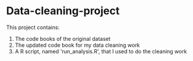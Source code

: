 # Data-cleaning-project
This project contains:
1. The code books of the original dataset
2. The updated code book for my data cleaning work
3. A R script, named 'run_analysis.R', that I used to do the cleaning work
